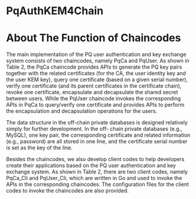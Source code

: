 # PqAuthKEM4Chain
# About The Function of Chaincodes
The main implementation of the PQ user authentication and key
exchange system consists of two chaincodes, namely PqCa and
PqUser. As shown in Table 2, the PqCa chaincode provides
APIs to generate the PQ key pairs together with the related
certificates (for the CA, the user identity key and the user KEM
key), query one certificate (based on a given serial number),
verify one certificate (and its parent certificates in the certificate
chain), revoke one certificate, encapsulate and decapsulate the
shared secret between users. While the PqUser chaincode
invokes the corresponding APIs in PqCa to query/verify one
certificate and provides APIs to perform the encapsulation and
decapsulation operations for the users.

The data structure in the off-chain private databases is
designed relatively simply for further development. In the off-
chain private databases (e.g., MySQL), one key pair, the
corresponding certificate and related information (e.g., password)
are all stored in one line, and the certificate serial number is set as
the key of the line.

Besides the chaincodes, we also develop client codes to help
developers create their applications based on the PQ user
authentication and key exchange system. As shown in Table 2,
there are two client codes, namely PqCa_Cli and PqUser_Cli,
which are written in Go and used to invoke the APIs in the
corresponding chaincodes. The configuration files for the client
codes to invoke the chaincodes are also provided.
